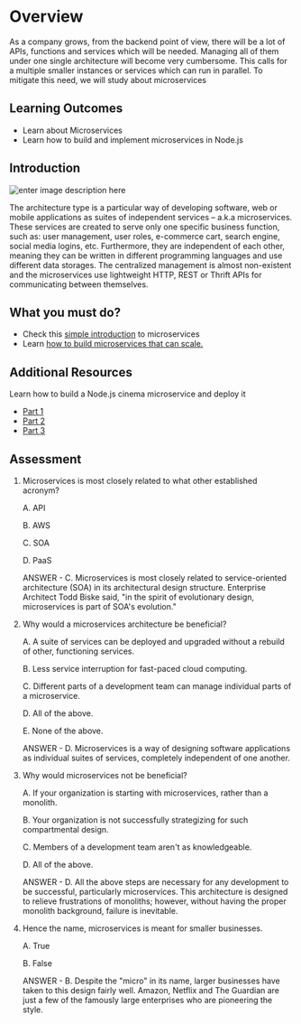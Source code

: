 
# Overview

  As a company grows, from the backend point of view, there will be a lot of APIs, functions and services which will be needed.
  Managing all of them under one single architecture will become very cumbersome. This calls for a multiple smaller instances or services which can run in parallel. To mitigate this need, we will study about microservices

## Learning Outcomes

  - Learn about Microservices
  - Learn how to build and implement microservices in Node.js
  

## Introduction
![enter image description here](https://dzone.com/storage/temp/5302646-microservices-food-infographic1.png)

The architecture type is a particular way of developing software, web or mobile applications as suites of independent services – a.k.a microservices. These services are created to serve only one specific business function, such as: user management, user roles, e-commerce cart, search engine, social media logins, etc. Furthermore, they are independent of each other, meaning they can be written in different programming languages and use different data storages. The centralized management is almost non-existent and the microservices use lightweight HTTP, REST or Thrift APIs for communicating between themselves.

## What you must do?

- Check this [simple introduction](https://nodesource.com/blog/microservices-in-nodejs) to microservices 
- Learn [how to build microservices that can scale.](https://www.cuelogic.com/blog/microservices-with-node-js)

## Additional Resources

Learn how to build a Node.js cinema microservice and deploy it

 - [Part 1](https://medium.com/@cramirez92/build-a-nodejs-cinema-microservice-and-deploying-it-with-docker-part-1-7e28e25bfa8b) 
 - [Part 2](https://medium.com/@cramirez92/build-a-nodejs-cinema-microservice-and-deploying-it-with-docker-part-2-e05cc7b126e0) 
 - [Part 3](https://medium.com/@cramirez92/build-a-nodejs-cinema-booking-microservice-and-deploying-it-with-docker-part-3-9c384e21fbe0)

## Assessment

1. Microservices is most closely related to what other established acronym?

	A. API

	B. AWS

	C. SOA

	D. PaaS

	ANSWER - C. 
	Microservices is most closely related to service-oriented architecture (SOA) in its architectural design structure. Enterprise Architect Todd Biske said, "in the spirit of evolutionary design, microservices is part of SOA's evolution."

2. Why would a microservices architecture be beneficial?

	A. A suite of services can be deployed and upgraded without a rebuild of other, functioning services.

	B. Less service interruption for fast-paced cloud computing.

	C. Different parts of a development team can manage individual parts of a microservice.

	D. All of the above.

	E. None of the above.

	
	ANSWER - D. 
	Microservices is a way of designing software applications as individual suites of services, completely independent of one another.

3. Why would microservices not be beneficial?

	A. If your organization is starting with microservices, rather than a monolith.

	B. Your organization is not successfully strategizing for such compartmental design.

	C. Members of a development team aren't as knowledgeable.

	D. All of the above.
	
	ANSWER - D. 
	All the above steps are necessary for any development to be successful, particularly microservices. This architecture is designed to relieve frustrations of monoliths; however, without having the proper monolith background, failure is inevitable.

4. Hence the name, microservices is meant for smaller businesses.

	A. True
	
	B. False

	ANSWER - B. Despite the "micro" in its name, larger businesses have taken to this design fairly well. Amazon, Netflix and The Guardian are just a few of the famously large enterprises who are pioneering the style.